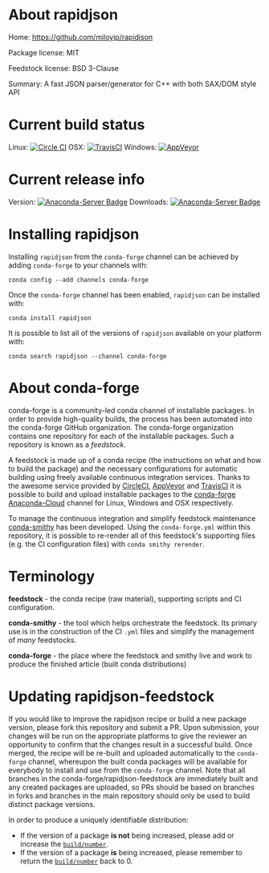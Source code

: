 About rapidjson
===============

Home: https://github.com/miloyip/rapidjson

Package license: MIT

Feedstock license: BSD 3-Clause

Summary: A fast JSON parser/generator for C++ with both SAX/DOM style API



Current build status
====================

Linux: [![Circle CI](https://circleci.com/gh/conda-forge/rapidjson-feedstock.svg?style=shield)](https://circleci.com/gh/conda-forge/rapidjson-feedstock)
OSX: [![TravisCI](https://travis-ci.org/conda-forge/rapidjson-feedstock.svg?branch=master)](https://travis-ci.org/conda-forge/rapidjson-feedstock)
Windows: [![AppVeyor](https://ci.appveyor.com/api/projects/status/github/conda-forge/rapidjson-feedstock?svg=True)](https://ci.appveyor.com/project/conda-forge/rapidjson-feedstock/branch/master)

Current release info
====================
Version: [![Anaconda-Server Badge](https://anaconda.org/conda-forge/rapidjson/badges/version.svg)](https://anaconda.org/conda-forge/rapidjson)
Downloads: [![Anaconda-Server Badge](https://anaconda.org/conda-forge/rapidjson/badges/downloads.svg)](https://anaconda.org/conda-forge/rapidjson)

Installing rapidjson
====================

Installing `rapidjson` from the `conda-forge` channel can be achieved by adding `conda-forge` to your channels with:

```
conda config --add channels conda-forge
```

Once the `conda-forge` channel has been enabled, `rapidjson` can be installed with:

```
conda install rapidjson
```

It is possible to list all of the versions of `rapidjson` available on your platform with:

```
conda search rapidjson --channel conda-forge
```


About conda-forge
=================

conda-forge is a community-led conda channel of installable packages.
In order to provide high-quality builds, the process has been automated into the
conda-forge GitHub organization. The conda-forge organization contains one repository
for each of the installable packages. Such a repository is known as a *feedstock*.

A feedstock is made up of a conda recipe (the instructions on what and how to build
the package) and the necessary configurations for automatic building using freely
available continuous integration services. Thanks to the awesome service provided by
[CircleCI](https://circleci.com/), [AppVeyor](http://www.appveyor.com/)
and [TravisCI](https://travis-ci.org/) it is possible to build and upload installable
packages to the [conda-forge](https://anaconda.org/conda-forge)
[Anaconda-Cloud](http://docs.anaconda.org/) channel for Linux, Windows and OSX respectively.

To manage the continuous integration and simplify feedstock maintenance
[conda-smithy](http://github.com/conda-forge/conda-smithy) has been developed.
Using the ``conda-forge.yml`` within this repository, it is possible to re-render all of
this feedstock's supporting files (e.g. the CI configuration files) with ``conda smithy rerender``.


Terminology
===========

**feedstock** - the conda recipe (raw material), supporting scripts and CI configuration.

**conda-smithy** - the tool which helps orchestrate the feedstock.
                   Its primary use is in the construction of the CI ``.yml`` files
                   and simplify the management of *many* feedstocks.

**conda-forge** - the place where the feedstock and smithy live and work to
                  produce the finished article (built conda distributions)


Updating rapidjson-feedstock
============================

If you would like to improve the rapidjson recipe or build a new
package version, please fork this repository and submit a PR. Upon submission,
your changes will be run on the appropriate platforms to give the reviewer an
opportunity to confirm that the changes result in a successful build. Once
merged, the recipe will be re-built and uploaded automatically to the
`conda-forge` channel, whereupon the built conda packages will be available for
everybody to install and use from the `conda-forge` channel.
Note that all branches in the conda-forge/rapidjson-feedstock are
immediately built and any created packages are uploaded, so PRs should be based
on branches in forks and branches in the main repository should only be used to
build distinct package versions.

In order to produce a uniquely identifiable distribution:
 * If the version of a package **is not** being increased, please add or increase
   the [``build/number``](http://conda.pydata.org/docs/building/meta-yaml.html#build-number-and-string).
 * If the version of a package **is** being increased, please remember to return
   the [``build/number``](http://conda.pydata.org/docs/building/meta-yaml.html#build-number-and-string)
   back to 0.
